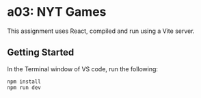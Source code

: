 # a03: NYT Games

This assignment uses React, compiled and run using a Vite server.

## Getting Started

In the Terminal window of VS code, run the following:

```
npm install
npm run dev
```